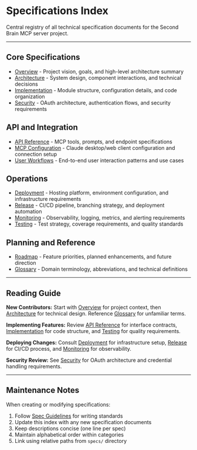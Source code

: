 # Specifications Index

Central registry of all technical specification documents for the Second Brain MCP server project.

---

## Core Specifications

- [Overview](./overview.md) - Project vision, goals, and high-level architecture summary
- [Architecture](./architecture.md) - System design, component interactions, and technical decisions
- [Implementation](./implementation.md) - Module structure, configuration details, and code organization
- [Security](./security.md) - OAuth architecture, authentication flows, and security requirements

## API and Integration

- [API Reference](./api-reference.md) - MCP tools, prompts, and endpoint specifications
- [MCP Configuration](./mcp-configuration.md) - Claude desktop/web client configuration and connection setup
- [User Workflows](./user-workflows.md) - End-to-end user interaction patterns and use cases

## Operations

- [Deployment](./deployment.md) - Hosting platform, environment configuration, and infrastructure requirements
- [Release](./release.md) - CI/CD pipeline, branching strategy, and deployment automation
- [Monitoring](./monitoring.md) - Observability, logging, metrics, and alerting requirements
- [Testing](./testing.md) - Test strategy, coverage requirements, and quality standards

## Planning and Reference

- [Roadmap](./roadmap.md) - Feature priorities, planned enhancements, and future direction
- [Glossary](./glossary.md) - Domain terminology, abbreviations, and technical definitions

---

## Reading Guide

**New Contributors:** Start with [Overview](./overview.md) for project context, then [Architecture](./architecture.md) for technical design. Reference [Glossary](./glossary.md) for unfamiliar terms.

**Implementing Features:** Review [API Reference](./api-reference.md) for interface contracts, [Implementation](./implementation.md) for code structure, and [Testing](./testing.md) for quality requirements.

**Deploying Changes:** Consult [Deployment](./deployment.md) for infrastructure setup, [Release](./release.md) for CI/CD process, and [Monitoring](./monitoring.md) for observability.

**Security Review:** See [Security](./security.md) for OAuth architecture and credential handling requirements.

---

## Maintenance Notes

When creating or modifying specifications:

1. Follow [Spec Guidelines](../docs/spec-guidelines.md) for writing standards
2. Update this index with any new specification documents
3. Keep descriptions concise (one line per spec)
4. Maintain alphabetical order within categories
5. Link using relative paths from `specs/` directory

